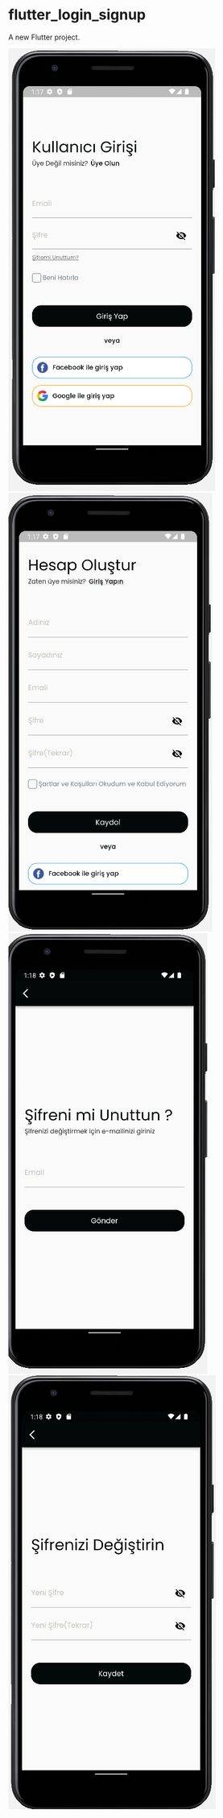 # flutter_login_signup

A new Flutter project.

![images1](https://github.com/NefiseTnc/flutter_login_signup/blob/master/assets/images/image1.PNG)
![images1](https://github.com/NefiseTnc/flutter_login_signup/blob/master/assets/images/image2.PNG)
![images1](https://github.com/NefiseTnc/flutter_login_signup/blob/master/assets/images/image3.PNG)
![images1](https://github.com/NefiseTnc/flutter_login_signup/blob/master/assets/images/image4.PNG)
